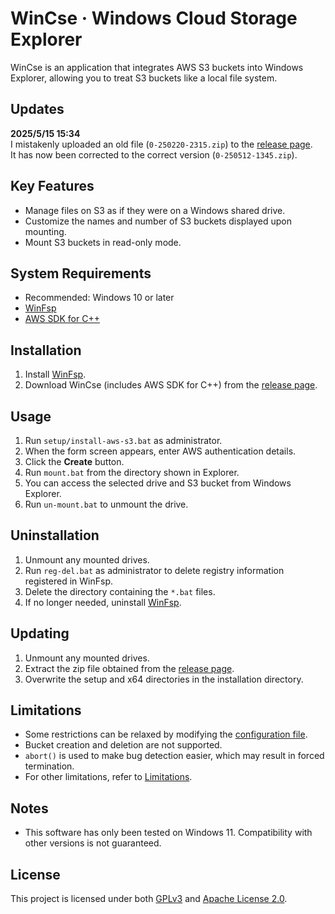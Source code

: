 # WinCse &middot; Windows Cloud Storage Explorer

WinCse is an application that integrates AWS S3 buckets into Windows Explorer, allowing you to treat S3 buckets like a local file system.  

## Updates
**2025/5/15 15:34**  
I mistakenly uploaded an old file (`0-250220-2315.zip`) to the [release page](https://github.com/cbh34680/WinCse/releases).  
It has now been corrected to the correct version (`0-250512-1345.zip`).

## Key Features
- Manage files on S3 as if they were on a Windows shared drive.
- Customize the names and number of S3 buckets displayed upon mounting.
- Mount S3 buckets in read-only mode.

## System Requirements
- Recommended: Windows 10 or later
- [WinFsp](http://www.secfs.net/winfsp/)
- [AWS SDK for C++](https://github.com/aws/aws-sdk-cpp)

## Installation
1. Install [WinFsp](https://winfsp.dev/rel/).
2. Download WinCse (includes AWS SDK for C++) from the [release page](https://github.com/cbh34680/WinCse/releases).

## Usage
1. Run `setup/install-aws-s3.bat` as administrator.
2. When the form screen appears, enter AWS authentication details.
3. Click the **Create** button.
4. Run `mount.bat` from the directory shown in Explorer.
5. You can access the selected drive and S3 bucket from Windows Explorer.
6. Run `un-mount.bat` to unmount the drive.

## Uninstallation
1. Unmount any mounted drives.
2. Run `reg-del.bat` as administrator to delete registry information registered in WinFsp.
3. Delete the directory containing the `*.bat` files.
4. If no longer needed, uninstall [WinFsp](https://winfsp.dev/rel/).

## Updating
1. Unmount any mounted drives.
2. Extract the zip file obtained from the [release page](https://github.com/cbh34680/WinCse/releases).
3. Overwrite the setup and x64 directories in the installation directory.

## Limitations
- Some restrictions can be relaxed by modifying the [configuration file](./doc/conf-example.txt).
- Bucket creation and deletion are not supported.
- `abort()` is used to make bug detection easier, which may result in forced termination.
- For other limitations, refer to [Limitations](./doc/limitations-ja.md).

## Notes
- This software has only been tested on Windows 11. Compatibility with other versions is not guaranteed.

## License
This project is licensed under both [GPLv3](https://www.gnu.org/licenses/gpl-3.0.html) and [Apache License 2.0](https://www.apache.org/licenses/LICENSE-2.0).
